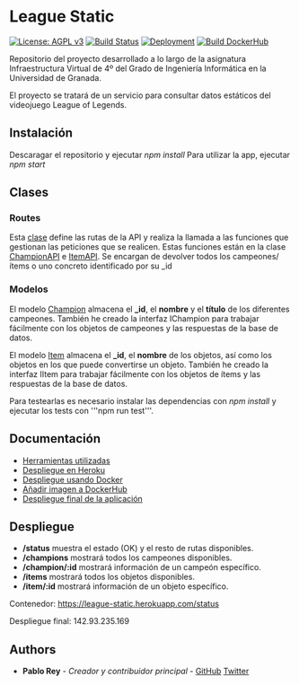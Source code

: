# League Static

[![License: AGPL v3](https://img.shields.io/badge/License-AGPL%20v3-blue.svg)](https://www.gnu.org/licenses/agpl-3.0)
[![Build Status](https://travis-ci.org/PFeynman/proyecto-iv.svg?branch=master)](https://travis-ci.org/PFeynman/proyecto-iv)
[![Deployment](https://www.herokucdn.com/deploy/button.svg)](https://league-static.herokuapp.com/status)
[![Build DockerHub](https://img.shields.io/badge/build-DockerHub-blue.svg?logo=docker)](https://hub.docker.com/r/pfeynman/proyecto-iv/)

Repositorio del proyecto desarrollado a lo largo de la asignatura Infraestructura Virtual de 4º del Grado de Ingeniería Informática en la Universidad de Granada.

El proyecto se tratará de un servicio para consultar datos estáticos del videojuego League of Legends.

## Instalación

Descaragar el repositorio y ejecutar _npm install_ 
Para utilizar la app, ejecutar _npm start_

## Clases

### Routes

Esta [clase](https://github.com/PFeynman/proyecto-iv/blob/master/src/routes/routeProvider.ts) define las rutas de la API y realiza la llamada a las funciones que gestionan las peticiones que se realicen. Estas funciones están en la clase [ChampionAPI](https://github.com/PFeynman/proyecto-iv/blob/master/src/routes/Champions-API.ts) e [ItemAPI](https://github.com/PFeynman/proyecto-iv/blob/master/src/routes/Items-API.ts). Se encargan de devolver todos los campeones/ítems o uno concreto identificado por su _id

### Modelos
El modelo [Champion](https://github.com/PFeynman/proyecto-iv/blob/master/src/models/champion.ts) almacena el **_id**, el **nombre** y el **título** de los diferentes campeones. También he creado la interfaz IChampion para trabajar fácilmente con los objetos de campeones y las respuestas de la base de datos.

El modelo [Item](https://github.com/PFeynman/proyecto-iv/blob/master/src/models/item.ts) almacena el **_id**, el **nombre** de los objetos, así como los objetos en los que puede convertirse un objeto. También he creado la interfaz IItem para trabajar fácilmente con los objetos de ítems y las respuestas de la base de datos.

Para testearlas es necesario instalar las dependencias con _npm install_ y ejecutar los tests con '''npm run test'''.

## Documentación
* [Herramientas utilizadas](https://github.com/PFeynman/proyecto-iv/blob/master/doc/herramientas.md)
* [Despliegue en Heroku](https://github.com/PFeynman/proyecto-iv/blob/master/doc/despliegue.md)
* [Despliegue usando Docker](https://github.com/PFeynman/proyecto-iv/blob/master/doc/docker.md)
* [Añadir imagen a DockerHub](https://github.com/PFeynman/proyecto-iv/blob/master/doc/dockerhub.md)
* [Despliegue final de la aplicación](https://github.com/PFeynman/proyecto-iv/blob/master/doc/despliegue_final.md)

## Despliegue

* **/status** muestra el estado (OK) y el resto de rutas disponibles.
* **/champions** mostrará todos los campeones disponibles.
* **/champion/:id** mostrará información de un campeón específico.
* **/items** mostrará todos los objetos disponibles.
* **/item/:id** mostrará información de un objeto específico.

Contenedor: https://league-static.herokuapp.com/status

Despliegue final: 142.93.235.169

## Authors

* __Pablo Rey__ - _Creador y contribuidor principal_ - [GitHub](https://github.com/PFeynman) [Twitter](https://twitter.com/PabloRPedrosa)

